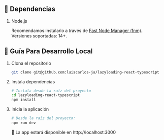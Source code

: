 ## 🚗 Dependencias

1. Node.js

   Recomendamos instalarlo a través de [Fast Node Manager (fnm)](https://github.com/Schniz/fnm). Versiones soportadas: 14+.

## 🤖 Guía Para Desarrollo Local

1. Clona el repositorio

   ```sh
   git clone git@github.com:luiscarlos-ja/lazyloading-react-typescript.git
   ```

1. Instala dependencias

   ```sh
   # Instala desde la raíz del proyecto
   cd lazyloading-react-typescript
   npm install
   ```

1. Inicia la aplicación

   ```sh
   # Desde la raíz del proyecto:
   npm run dev
   ```

   🚀 La app estará disponible en http://localhost:3000
